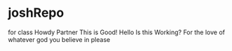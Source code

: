 # joshRepo
for class
Howdy Partner
This is Good!
Hello
Is this Working?
For the love of whatever god you believe in
please
